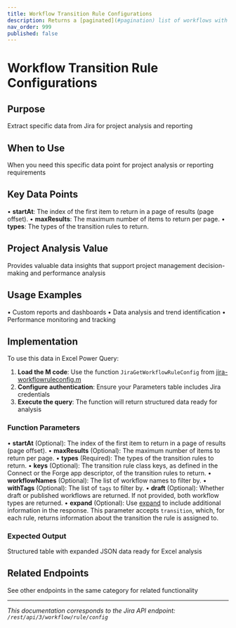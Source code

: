 ```yaml
---
title: Workflow Transition Rule Configurations
description: Returns a [paginated](#pagination) list of workflows with transition rules. The workflows can be filtered to return only those containing workflow tra...
nav_order: 999
published: false
---
```


# Workflow Transition Rule Configurations

## Purpose
Extract specific data from Jira for project analysis and reporting

## When to Use
When you need this specific data point for project analysis or reporting requirements

## Key Data Points
• **startAt**: The index of the first item to return in a page of results (page offset).
• **maxResults**: The maximum number of items to return per page.
• **types**: The types of the transition rules to return.

## Project Analysis Value
Provides valuable data insights that support project management decision-making and performance analysis

## Usage Examples
• Custom reports and dashboards
• Data analysis and trend identification
• Performance monitoring and tracking

## Implementation
To use this data in Excel Power Query:

1. **Load the M code**: Use the function `JiraGetWorkflowRuleConfig` from [jira-workflowruleconfig.m](../assets/jira-workflowruleconfig.m)
2. **Configure authentication**: Ensure your Parameters table includes Jira credentials
3. **Execute the query**: The function will return structured data ready for analysis

### Function Parameters
• **startAt** (Optional): The index of the first item to return in a page of results (page offset).
• **maxResults** (Optional): The maximum number of items to return per page.
• **types** (Required): The types of the transition rules to return.
• **keys** (Optional): The transition rule class keys, as defined in the Connect or the Forge app descriptor, of the transition rules to return.
• **workflowNames** (Optional): The list of workflow names to filter by.
• **withTags** (Optional): The list of `tags` to filter by.
• **draft** (Optional): Whether draft or published workflows are returned. If not provided, both workflow types are returned.
• **expand** (Optional): Use [expand](#expansion) to include additional information in the response. This parameter accepts `transition`, which, for each rule, returns information about the transition the rule is assigned to.

### Expected Output
Structured table with expanded JSON data ready for Excel analysis

## Related Endpoints
See other endpoints in the same category for related functionality

---
*This documentation corresponds to the Jira API endpoint: `/rest/api/3/workflow/rule/config`*
